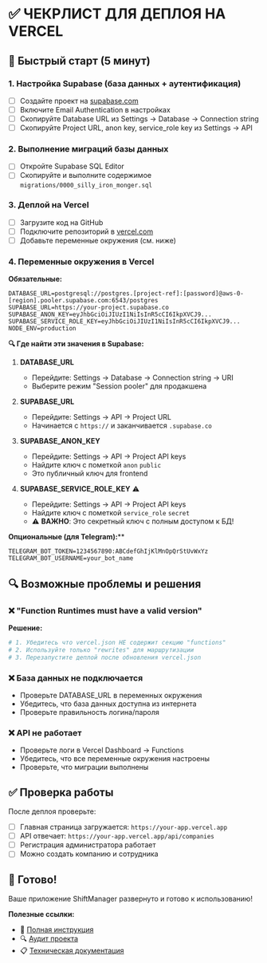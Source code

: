 # ✅ ЧЕКРЛИСТ ДЛЯ ДЕПЛОЯ НА VERCEL

## 🚀 Быстрый старт (5 минут)

### 1. Настройка Supabase (база данных + аутентификация)
- [ ] Создайте проект на [supabase.com](https://supabase.com)
- [ ] Включите Email Authentication в настройках
- [ ] Скопируйте Database URL из Settings → Database → Connection string
- [ ] Скопируйте Project URL, anon key, service_role key из Settings → API

### 2. Выполнение миграций базы данных
- [ ] Откройте Supabase SQL Editor
- [ ] Скопируйте и выполните содержимое `migrations/0000_silly_iron_monger.sql`

### 3. Деплой на Vercel
- [ ] Загрузите код на GitHub
- [ ] Подключите репозиторий в [vercel.com](https://vercel.com)
- [ ] Добавьте переменные окружения (см. ниже)

### 4. Переменные окружения в Vercel

**Обязательные:**
```
DATABASE_URL=postgresql://postgres.[project-ref]:[password]@aws-0-[region].pooler.supabase.com:6543/postgres
SUPABASE_URL=https://your-project.supabase.co
SUPABASE_ANON_KEY=eyJhbGciOiJIUzI1NiIsInR5cCI6IkpXVCJ9...
SUPABASE_SERVICE_ROLE_KEY=eyJhbGciOiJIUzI1NiIsInR5cCI6IkpXVCJ9...
NODE_ENV=production
```

**🔍 Где найти эти значения в Supabase:**

1. **DATABASE_URL** 
   - Перейдите: Settings → Database → Connection string → URI
   - Выберите режим "Session pooler" для продакшена

2. **SUPABASE_URL** 
   - Перейдите: Settings → API → Project URL
   - Начинается с `https://` и заканчивается `.supabase.co`

3. **SUPABASE_ANON_KEY** 
   - Перейдите: Settings → API → Project API keys 
   - Найдите ключ с пометкой `anon` `public`
   - Это публичный ключ для frontend

4. **SUPABASE_SERVICE_ROLE_KEY** ⚠️
   - Перейдите: Settings → API → Project API keys
   - Найдите ключ с пометкой `service_role` `secret`
   - ⚠️ **ВАЖНО**: Это секретный ключ с полным доступом к БД!

**Опциональные (для Telegram):****
```
TELEGRAM_BOT_TOKEN=1234567890:ABCdefGhIjKlMnOpQrStUvWxYz
TELEGRAM_BOT_USERNAME=your_bot_name
```

## 🔍 Возможные проблемы и решения

### ❌ "Function Runtimes must have a valid version"
**Решение:**
```bash
# 1. Убедитесь что vercel.json НЕ содержит секцию "functions"
# 2. Используйте только "rewrites" для маршрутизации
# 3. Перезапустите деплой после обновления vercel.json
```

### ❌ База данных не подключается
- Проверьте DATABASE_URL в переменных окружения
- Убедитесь, что база данных доступна из интернета
- Проверьте правильность логина/пароля

### ❌ API не работает
- Проверьте логи в Vercel Dashboard → Functions
- Убедитесь, что все переменные окружения настроены
- Проверьте, что миграции выполнены

## ✅ Проверка работы

После деплоя проверьте:
- [ ] Главная страница загружается: `https://your-app.vercel.app`
- [ ] API отвечает: `https://your-app.vercel.app/api/companies`
- [ ] Регистрация администратора работает
- [ ] Можно создать компанию и сотрудника

## 🎯 Готово!

Ваше приложение ShiftManager развернуто и готово к использованию!

**Полезные ссылки:**
- 📖 [Полная инструкция](DEPLOY.md)
- 🔍 [Аудит проекта](AUDIT.md)
- 📋 [Техническая документация](README.md)